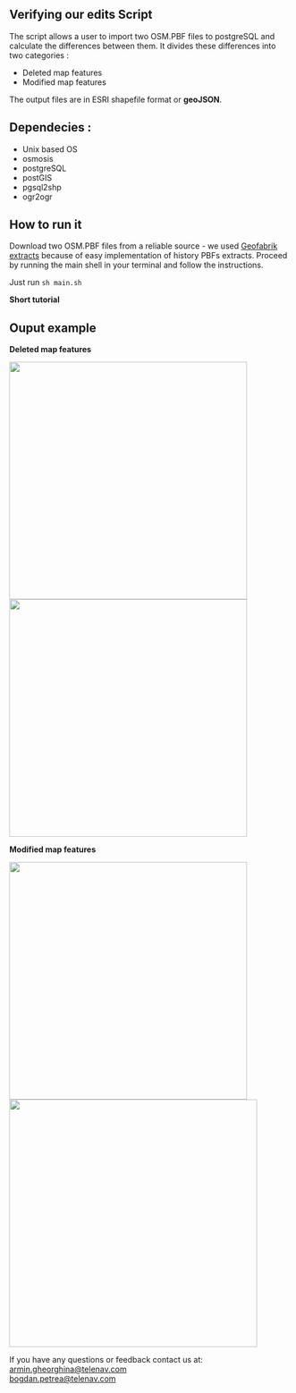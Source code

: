 ## Verifying our edits Script
The script allows a user to import two OSM.PBF files to postgreSQL and calculate the differences between them. It divides these differences into two categories :
* Deleted map features
* Modified map features

The output files are in ESRI shapefile format or __geoJSON__.

## Dependecies :
* Unix based OS
* osmosis
* postgreSQL
* postGIS
* pgsql2shp
* ogr2ogr


## How to run it 
Download two OSM.PBF files from a reliable source - we used [Geofabrik extracts](https://osm-internal.download.geofabrik.de/) because of easy implementation of history PBFs extracts. 
Proceed by running the main shell in your terminal and follow the instructions.  

Just run  ``` sh main.sh ```


__Short tutorial__



## Ouput example
**Deleted map features**

<img src="https://imgur.com/2itzdB7.png" width="425"/> <img src="https://imgur.com/ORY38H2.png" width="425"/> 

**Modified map features**
  
<img src="https://imgur.com/p4IuBwh.png" width="425"/> <img src="https://imgur.com/GFJ7jv1.png" width="443"/> 


If you have any questions or feedback contact us at:  
armin.gheorghina@telenav.com  
bogdan.petrea@telenav.com

